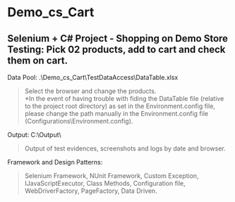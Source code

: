 Demo_cs_Cart
====================

Selenium + C# Project - Shopping on Demo Store Testing: Pick 02 products, add to cart and check them on cart.
----------------------

Data Pool: .\Demo_cs_Cart\TestDataAccess\DataTable.xlsx
> Select the browser and change the products.  
> *In the event of having trouble with fiding the DataTable file (relative to the project root directory) as set in the Environment.config file, please change the path manually in the Environment.config file (Configurations\Environment.config).

Output: C:\Output\
> Output of test evidences, screenshots and logs by date and browser.

Framework and Design Patterns:
> Selenium Framework, NUnit Framework, Custom Exception, IJavaScriptExecutor, Class Methods, Configuration file, WebDriverFactory, PageFactory, Data Driven.
